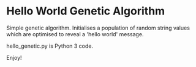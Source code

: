 # Hello World Genetic Algorithm

Simple genetic algorithm. Initialises a population of random string values which
are optimised to reveal a 'hello world' message.

hello_genetic.py is Python 3 code.

Enjoy!

